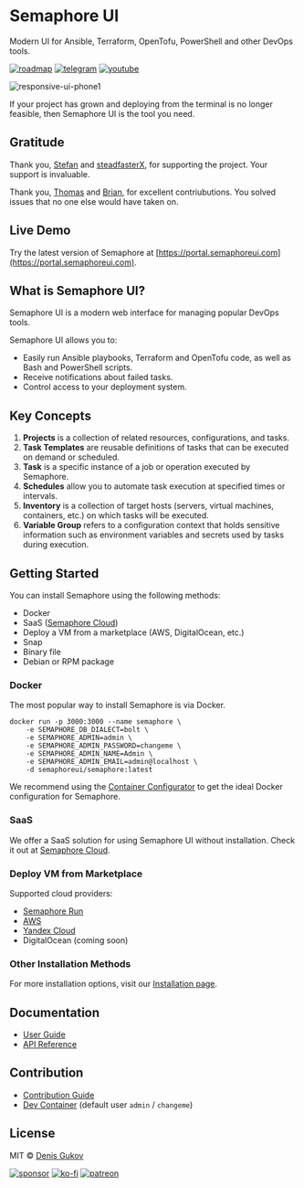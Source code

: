 # Semaphore UI

Modern UI for Ansible, Terraform, OpenTofu, PowerShell and other DevOps tools.

[![roadmap](https://img.shields.io/badge/roadmap-gray?style=for-the-badge&logo=github)](https://github.com/orgs/semaphoreui/projects/11)
[![telegram](https://img.shields.io/badge/discord_community-510b80?style=for-the-badge&logo=discord)](https://discord.gg/5R6k7hNGcH) 
[![youtube](https://img.shields.io/badge/youtube_channel-red?style=for-the-badge&logo=youtube)](https://www.youtube.com/@semaphoreui) 
<!-- [![docker](https://img.shields.io/badge/container_configurator-white?style=for-the-badge&logo=docker)](https://semaphoreui.com/install/docker/) -->

![responsive-ui-phone1](https://user-images.githubusercontent.com/914224/134777345-8789d9e4-ff0d-439c-b80e-ddc56b74fcee.png)

If your project has grown and deploying from the terminal is no longer feasible, then Semaphore UI is the tool you need.

## Gratitude

Thank you, [Stefan](https://github.com/stefanux) and [steadfasterX](https://github.com/steadfasterX), for supporting the project. Your support is invaluable.

Thank you, [Thomas](https://github.com/tboerger) and [Brian](https://github.com/Omicron7), for excellent contriubutions. You solved issues that no one else would have taken on.

## Live Demo

Try the latest version of Semaphore at [https://portal.semaphoreui.com](https://portal.semaphoreui.com).


## What is Semaphore UI?

Semaphore UI is a modern web interface for managing popular DevOps tools.

Semaphore UI allows you to:
* Easily run Ansible playbooks, Terraform and OpenTofu code, as well as Bash and PowerShell scripts.
* Receive notifications about failed tasks.
* Control access to your deployment system.

## Key Concepts

1. **Projects** is a collection of related resources, configurations, and tasks.
2. **Task Templates** are reusable definitions of tasks that can be executed on demand or scheduled.
3. **Task** is a specific instance of a job or operation executed by Semaphore.
4. **Schedules** allow you to automate task execution at specified times or intervals.
5. **Inventory** is a collection of target hosts (servers, virtual machines, containers, etc.) on which tasks will be executed.
6. **Variable Group** refers to a configuration context that holds sensitive information such as environment variables and secrets used by tasks during execution.

## Getting Started

You can install Semaphore using the following methods:
* Docker
* SaaS ([Semaphore Cloud](https://portal.semaphoreui.com))
* Deploy a VM from a marketplace (AWS, DigitalOcean, etc.)
* Snap
* Binary file
* Debian or RPM package

### Docker

The most popular way to install Semaphore is via Docker.

```
docker run -p 3000:3000 --name semaphore \
	-e SEMAPHORE_DB_DIALECT=bolt \
	-e SEMAPHORE_ADMIN=admin \
	-e SEMAPHORE_ADMIN_PASSWORD=changeme \
	-e SEMAPHORE_ADMIN_NAME=Admin \
	-e SEMAPHORE_ADMIN_EMAIL=admin@localhost \
	-d semaphoreui/semaphore:latest
```

We recommend using the [Container Configurator](https://semaphoreui.com/install/docker/) to get the ideal Docker configuration for Semaphore.

### SaaS

We offer a SaaS solution for using Semaphore UI without installation. Check it out at [Semaphore Cloud](https://portal.semaphoreui.com).

### Deploy VM from Marketplace

Supported cloud providers:
* [Semaphore Run](https://cloud.semaphore.run/servers/new/semaphore)
* [AWS](https://aws.amazon.com/marketplace/pp/prodview-5noeat2jipwca)
* [Yandex Cloud](https://yandex.cloud/en-ru/marketplace/products/fastlix/semaphore)
* DigitalOcean (coming soon)

### Other Installation Methods

For more installation options, visit our [Installation page](https://semaphoreui.com/install).

## Documentation

* [User Guide](https://docs.semaphoreui.com)
* [API Reference](https://semaphoreui.com/api-docs)

## Contribution
* [Contribution Guide](https://github.com/semaphoreui/semaphore/blob/develop/CONTRIBUTING.md)
* [Dev Container](https://codespaces.new/semaphoreui/semaphore) (default user `admin` / `changeme`)

## License
MIT © [Denis Gukov](https://github.com/fiftin)

[![sponsor](https://img.shields.io/badge/become_a_sponsor-d9c7ff?style=for-the-badge&logo=github-sponsors)](https://github.com/sponsors/semaphoreui) [![ko-fi](https://img.shields.io/badge/buy_me_a_coffee-0ba0e0?style=for-the-badge&logo=kofi)](https://ko-fi.com/fiftin) [![patreon](https://img.shields.io/badge/become_a_patreon-teal?style=for-the-badge&logo=patreon)](https://www.patreon.com/semaphoreui)
